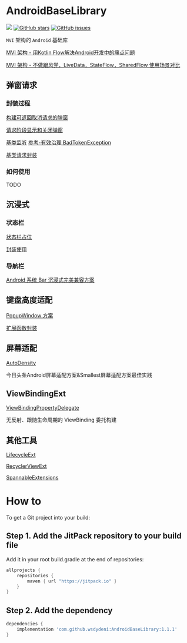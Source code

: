 # AndroidBaseLibrary

[![](https://jitpack.io/v/wsdydeni/AndroidBaseLibrary.svg)](https://jitpack.io/#wsdydeni/AndroidBaseLibrary)
[![GitHub stars](https://img.shields.io/github/stars/wsdydeni/AndroidBaseLibrary)](https://github.com/wsdydeni/AndroidBaseLibrary/stargazers)
[![GitHub issues](https://img.shields.io/github/issues/wsdydeni/AndroidBaseLibrary)](https://github.com/wsdydeni/AndroidBaseLibrary/issues)

`MVI` 架构的 `Android` 基础库

[MVI 架构 - 用Kotlin Flow解决Android开发中的痛点问题](https://juejin.cn/post/7031726493906829319)

[MVI 架构 - 不做跟风党，LiveData，StateFlow，SharedFlow 使用场景对比](https://juejin.cn/post/7007602776502960165)

## 弹窗请求

### 封装过程

[构建可返回取消请求的弹窗](https://github.com/wsdydeni/AndroidBaseLibrary/blob/master/baselib/src/main/kotlin/wsdydeni/library/android/view/LoadingDialog.kt)

[请求阶段显示和关闭弹窗](https://github.com/wsdydeni/AndroidBaseLibrary/blob/master/baselib/src/main/kotlin/wsdydeni/library/android/request/BaseFlow.kt)

[基类监听](https://github.com/wsdydeni/AndroidBaseLibrary/blob/master/baselib/src/main/kotlin/wsdydeni/library/android/base/BaseActivity.kt)
[参考-有效治理 BadTokenException](https://juejin.cn/post/7000976804634689573)

[基类请求封装](https://github.com/wsdydeni/AndroidBaseLibrary/blob/master/baselib/src/main/kotlin/wsdydeni/library/android/base/BaseExt.kt)

### 如何使用

TODO

## 沉浸式

### 状态栏

[状态栏占位](https://github.com/wsdydeni/AndroidBaseLibrary/blob/master/baselib/src/main/res/layout/layout_statusbar_placeholder.xml)

[封装使用](https://github.com/wsdydeni/AndroidBaseLibrary/blob/master/baselib/src/main/kotlin/wsdydeni/library/android/utils/immersion/ImmersionStatusBarExt.kt)

### 导航栏

[Android 系统 Bar 沉浸式完美兼容方案](https://juejin.cn/post/7075578574362640421)

## 键盘高度适配

[PopupWindow 方案](https://github.com/wsdydeni/AndroidBaseLibrary/blob/master/baselib/src/main/kotlin/wsdydeni/library/android/utils/keyboard/KeyboardHeightProvider.kt)

[扩展函数封装](https://github.com/wsdydeni/AndroidBaseLibrary/blob/master/baselib/src/main/kotlin/wsdydeni/library/android/utils/keyboard/KeyboardExt.kt)

## 屏幕适配

[AutoDensity](https://github.com/Hbottle/AutoDensity)

今日头条Android屏幕适配方案&Smallest屏幕适配方案最佳实践

## ViewBindingExt

[ViewBindingPropertyDelegate](https://github.com/androidbroadcast/ViewBindingPropertyDelegate)

无反射、跟随生命周期的 ViewBinding 委托构建

## 其他工具

[LifecycleExt](https://github.com/wsdydeni/AndroidBaseLibrary/blob/master/baselib/src/main/kotlin/wsdydeni/library/android/utils/lifecycle/LifecycleExt.kt)

[RecyclerViewExt](https://github.com/wsdydeni/AndroidBaseLibrary/blob/master/baselib/src/main/kotlin/wsdydeni/library/android/utils/view/RecyclerViewExt.kt)

[SpannableExtensions](https://github.com/wsdydeni/AndroidBaseLibrary/blob/master/baselib/src/main/kotlin/wsdydeni/library/android/utils/view/SpannableExtensions.kt)

# How to

To get a Git project into your build:

## Step 1. Add the JitPack repository to your build file

Add it in your root build.gradle at the end of repositories:
```gradle
allprojects {
    repositories {
        maven { url "https://jitpack.io" }
    }
}
```
## Step 2. Add the dependency

```gradle
dependencies {
    implementation 'com.github.wsdydeni:AndroidBaseLibrary:1.1.1'
}
```
